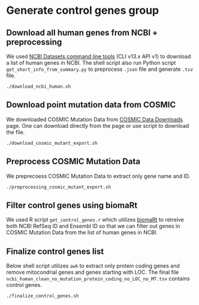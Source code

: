 # Generate control genes group

## Download all human genes from NCBI + preprocessing
We used [NCBI Datasets command line tools](https://www.ncbi.nlm.nih.gov/datasets/docs/v2/download-and-install/) (CLI v13.x API v1) to download a list of human genes in NCBI. The shell script also run Python script `get_short_info_from_summary.py` to preprocess `.json` file and generate `.tsv` file. 
```console
./download_ncbi_human.sh
```

## Download point mutation data from COSMIC
We downloaded COSMIC Mutation Data from [COSMIC Data Downloads](https://cancer.sanger.ac.uk/cosmic/archive-download) page. One can download directly from the page or use script to download the file.
```console
./download_cosmic_mutant_export.sh
```

## Preprocess COSMIC Mutation Data
We preprecoess COSMIC Mutation Data to extract only gene name and ID.
```console
./preprocessing_cosmic_mutant_export.sh
``` 

## Filter control genes using biomaRt
We used R script `get_control_genes.r` which utilizes [biomaRt](https://bioconductor.org/packages/release/bioc/html/biomaRt.html) to retreive both NCBI RefSeq ID and Ensembl ID so that we can filter out genes in COSMIC Mutation Data from the list of human genes in NCBI.

## Finalize control genes list
Below shell script utilizes `awk` to extract only protein coding genes and remove mitocondrial genes and genes starting with LOC. The final file `ncbi_human_clean_no_mutation_protein_coding_no_LOC_no_MT.tsv` contains control genes.
```
./finalize_control_genes.sh
``` 